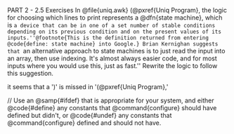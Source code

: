 PART 2 - 2.5 Exercises
In @file{uniq.awk} (@pxref{Uniq Program}, the
logic for choosing which lines to print represents a @dfn{state
machine}, which is ``a device that can be in one of a set number of stable
conditions depending on its previous condition and on the present values
of its inputs.''@footnote{This is the definition returned from entering
@code{define: state machine} into Google.}
Brian Kernighan suggests that
``an alternative approach to state machines is to just read
the input into an array, then use indexing.  It's almost always
easier code, and for most inputs where you would use this, just
as fast.''  Rewrite the logic to follow this
suggestion.

it seems that a ')' is missed in '(@pxref{Uniq Program},'

//
Use an @samp{#ifdef} that is appropriate for your system, and either
@code{#define} any constants that @command{configure} should have defined but
didn't, or @code{#undef} any constants that @command{configure} defined and
should not have. 
